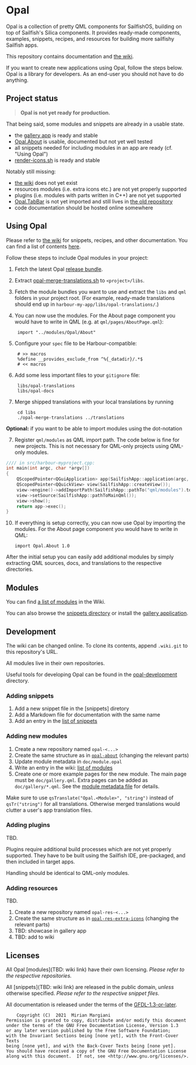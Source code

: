 <!--
SPDX-FileCopyrightText: 2021 Mirian Margiani
SPDX-License-Identifier: GFDL-1.3-or-later
-->

# Opal

Opal is a collection of pretty QML components for SailfishOS, building on top
of Sailfish's Silica components. It provides ready-made components, examples,
snippets, recipes, and resources for building more sailfishy Sailfish apps.

This repository contains documentation and [the wiki](TBD).

If you want to create new applications using Opal, follow the steps below.
Opal is a library for developers. As an end-user you should not have to do anything.


## Project status

> **Opal is not yet ready for production.**

That being said, some modules and snippets are already in a usable state.

- the [gallery app](https://github.com/Pretty-SFOS/opal-gallery) is ready and stable
- [Opal.About](https://github.com/Pretty-SFOS/opal-about) is usable, documented but not yet well tested
- all snippets needed for including modules in an app are ready (cf. "Using Opal")
- [render-icons.sh](snippets/opal-render-icons.md) is ready and stable

Notably still missing:

- [the wiki](TBD) does not yet exist
- resources modules (i.e. extra icons etc.) are not yet properly supported
- plugins (i.e. modules with parts written in C++) are not yet supported
- [Opal.TabBar](https://github.com/Pretty-SFOS/opal-tabbar) is not yet imported and
  still lives in [the old repository](https://github.com/ichthyosaurus/sf-docked-tab-bar)
- code documentation should be hosted online somewhere


## Using Opal

Please refer to [the wiki](TBD) for snippets, recipes, and other documentation.
You can find a list of contents [here](TBD).

Follow these steps to include Opal modules in your project:

1. Fetch the latest Opal [release bundle](https://github.com/Pretty-SFOS/opal/releases/latest).
2. Extract [opal-merge-translations.sh](snippets/opal-merge-translations.sh) to `<project>/libs`.
3. Fetch the module bundles you want to use and extract the `libs` and `qml` folders
   in your project root. (For example, ready-made translations should end up in
   `harbour-my-app/libs/opal-translations/`.)
4. You can now use the modules. For the About page component you would have to write
   in QML (e.g. at `qml/pages/AboutPage.qml`):

        import "../modules/Opal/About"

5. Configure your `spec` file to be Harbour-compatible:

        # >> macros
        %define __provides_exclude_from ^%{_datadir}/.*$
        # << macros

6. Add some less important files to your `gitignore` file:

        libs/opal-translations
        libs/opal-docs

7. Merge shipped translations with your local translations by running

        cd libs
        ./opal-merge-translations ../translations

**Optional:** if you want to be able to import modules using the dot-notation

7. Register `qml/modules` as QML import path. The code below is fine for
   new projects. This is not necessary for QML-only projects using QML-only
   modules.

```CPP
//// in src/harbour-myproject.cpp:
int main(int argc, char *argv[])
{
    QScopedPointer<QGuiApplication> app(SailfishApp::application(argc, argv));
    QScopedPointer<QQuickView> view(SailfishApp::createView());
    view->engine()->addImportPath(SailfishApp::pathTo("qml/modules").toString());
    view->setSource(SailfishApp::pathToMainQml());
    view->show();
    return app->exec();
}
```

10. If everything is setup correctly, you can now use Opal by importing the
    modules. For the About page component you would have to write in QML:

        import Opal.About 1.0


After the initial setup you can easily add additional modules by simply
extracting QML sources, docs, and translations to the respective directories.


## Modules

You can find [a list of modules](https://github.com/Pretty-SFOS/opal-gallery/blob/main/qml/harbour-opal.qml)
in the Wiki.

You can also browse the [snippets directory](snippets/) or install the
[gallery application](https://github.com/Pretty-SFOS/opal-gallery).


## Development

The wiki can be changed online. To clone its contents, append `.wiki.git` to this
repository's URL.

All modules live in their own repositories.

Useful tools for developing Opal can be found in the
[opal-development](opal-development/) directory.

### Adding snippets

1. Add a new snippet file in the [snippets] diretory
2. Add a Markdown file for documentation with the same name
3. Add an entry in the [list of snippets](TBD)

### Adding new modules

1. Create a new repository named `opal-<...>`
2. Create the same structure as in [`opal-about`](https://github.com/Pretty-SFOS/opal-about) (changing the relevant parts)
3. Update module metadata in `doc/module.opal`
4. Write an entry in the wiki: [list of modules](TBD)
5. Create one or more example pages for the new module. The main page must be
   `doc/gallery.qml`. Extra pages can be added as `doc/gallery/*.qml`. See
   the [module metadata file](https://github.com/Pretty-SFOS/opal-about/blob/main/doc/module.opal)
   for details.

Make sure to use `qsTranslate("Opal.<Module>", "string")` instead of
`qsTr("string")` for all translations. Otherwise merged translations would
clutter a user's app translation files.

### Adding plugins

TBD.

Plugins require additional build processes which are not yet properly supported.
They have to be built using the Sailfish IDE, pre-packaged, and then included
in target apps.

Handling should be identical to QML-only modules.

### Adding resources

TBD.

1. Create a new repository named `opal-res-<...>`
2. Create the same structure as in [`opal-res-extra-icons`](TBD) (changing the relevant parts)
3. TBD: showcase in gallery app
4. TBD: add to wiki

## Licenses

All Opal [modules](TBD: wiki link) have their own licensing.
*Please refer to the respective repositories.*

All [snippets](TBD: wiki link) are released in the public domain, *unless*
otherwise specified. *Please refer to the respective snippet files.*

All documentation is released under the terms of the
[GFDL-1.3-or-later](https://spdx.org/licenses/GFDL-1.3-or-later.html).

        Copyright (C)  2021  Mirian Margiani
    Permission is granted to copy, distribute and/or modify this document
    under the terms of the GNU Free Documentation License, Version 1.3
    or any later version published by the Free Software Foundation;
    with the Invariant Sections being [none yet], with the Front-Cover Texts
    being [none yet], and with the Back-Cover Texts being [none yet].
    You should have received a copy of the GNU Free Documentation License
    along with this document.  If not, see <http://www.gnu.org/licenses/>.
